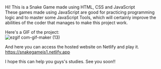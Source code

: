 Hi! This is a Snake Game made using HTML, CSS and JavaScript <br>
These games made using JavaScript are good for practicing programming logic and to master some JavaScript Tools, which will certainly improve the abilities of the coder that manages to make this project work. 


Here's a GIF of the project: <br>
![ezgif com-gif-maker (13)](https://user-images.githubusercontent.com/84105396/153327835-fc08fbda-a915-4290-96bb-353d0e25c0c5.gif)

And here you can access the hosted website on Netlify and play it. https://snakegamejs1.netlify.app 


I hope this can help you guys's studies. See you soon!! 
